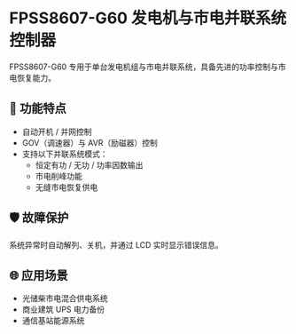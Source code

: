 # FPSS8607-G60 发电机与市电并联系统控制器

FPSS8607-G60 专用于单台发电机组与市电并联系统，具备先进的功率控制与市电恢复能力。

## 🔧 功能特点

- 自动开机 / 并网控制
- GOV（调速器）与 AVR（励磁器）控制
- 支持以下并联系统模式：
  - 恒定有功 / 无功 / 功率因数输出
  - 市电削峰功能
  - 无缝市电恢复供电

## 🛡️ 故障保护

系统异常时自动解列、关机，并通过 LCD 实时显示错误信息。

## 🌐 应用场景

- 光储柴市电混合供电系统
- 商业建筑 UPS 电力备份
- 通信基站能源系统
